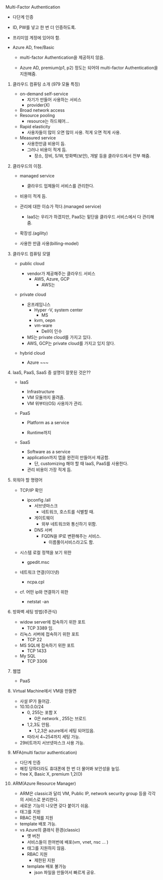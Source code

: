 Multi-Factor Authentication

- 다단계 인증

- ID, PW를 넣고 한 번 더 인증하도록.

- 프리미엄 계정에 있어야 함.

- Azure AD, free/Basic

  - multi-factor Authentication을 제공하지 않음.

  - Azure AD, premium(p1, p2) 정도는 되어야 multi-factor Authentication을 지원해줌.




1. 클라우드 컴퓨팅 소개 (979 모듈 특징)

   - on-demand self-service
     - 자기가 만들어 사용하는 서비스
     - provider(X)
   - Broad network access
   - Resource pooling
     - resource는 하드웨어...
   - Rapid elasticity
     - 사용자들이 많이 오면 많이 사용. 적게 오면 적게 사용.
   - Measured service
     - 사용한만큼 비용이 듬.
     - 그러나 비용이 적게 듬.
       - 장소, 장비, S/W, 방화벽(보안), 개발 등을 클라우드에서 전부 해줌.

2. 클라우드의 이점.

   - managed service 
     - 클라우드 업체들이 서비스를 관리한다.
   - 비용이 적게 듬.
   - 관리에 대한 이슈가 적다.(managed service)
     - IaaS는 우리가 하겠지만, PaaS는 밑단을 클라우드 서비스에서 다 관리해줌.
   - 확장성.(agility)

   - 사용한 만큼 사용(billing-model)

3. 클라우드 컴퓨팅 모델

   - public cloud

     - vendor가 제공해주는 클라우드 서비스
       - AWS, Azure, GCP
         - AWS는 

     

   - private cloud
     - 온프레임니스
       - Hyper -V, system center
         - MS
       - kvm, oepn 
       - vm-ware
         - Dell이 인수
     - MS는 private cloud를 가지고 있다.
     - AWS, GCP는 private cloud를 가지고 있지 않다.
   - hybrid cloud
     - Azure ~~~

4. IaaS, PaaS, SaaS 중 설명이 잘못된 것은??

   - IaaS

     - Infrastructure
     - VM 모듈까지 올려줌.
     - VM 위부터(OS) 사용자가 관리.

   - PaaS

     - Platform as a service

     - Runtime까지

       

   - SaaS

     - Software as a service
     - application까지 앱을 완전히 만들어서 제공함.
       - 단, customizing 해야 할 때 IaaS, PaaS를 사용한다.
     - 관리 비용이 가장 적게 듬.

5. 외워야 할 명령어

   - TCP/IP 확인 
     - ipconfig /all
       - 서브넷마스크 
         - 네트워크, 호스트를 식별할 때.
       - 게이트웨이
         - 외부 네트워크와 통신하기 위함.
       - DNS 서버
         - FQDN을 IP로 변환해주는 서비스. 
           - 이름풀이서비스라고도 함.

   - 시스템 로컬 정책을 보기 위한
     - gpedit.msc
   - 네트워크 연결(이더넷)
     - ncpa.cpl
   - cf. 어떤 ip와 연결하기 위한
     - netstat -an

6. 방화벽 세팅 방법(주관식)
   - widow server에 접속하기 위한 포트
     - TCP 3389 임.
   - 리눅스 서버에 접속하기 위한 포트
     - TCP 22
   - MS SQL에 접속하기 위한 포트
     - TCP 1433
   - My SQL
     - TCP 3306

7. 웹앱
   - PaaS
8. Virtual Machine에서 VM을 만들면 
   - 사설 IP가 들어감.
   - 10.10.0.0/24 
     - 0, 255는 포함 X
       - 0은 network , 255는 브로드
     - 1,2,3도 안됨.
       - 1,2,3은 azure에서 세팅 되어있음.
     - 따라서 4~254까지 세팅 가능.
   - 29비트까지 서브넷마스크 사용 가능.
9. MFA(multi factor authentication)
   - 다단계 인증
   - 해킹 당하더라도 휴대폰에 한 번 더 물어봐 보안성을 높임.
   - free X, Basic X, premium 1,2(O)

10. ARM(Azure Resource Manager)
    - ARM은 classic과 달리 VM, Public IP, network security group 등을 각각의 서비스로 분리한다.
    - 새로운 기능이 나오면 갖다 붙이기 쉬움.
    - 태그를 지원
    - RBAC 전체를 지원
    - template 배포 가능.
    - vs Azure의 클래식 환경(classic)
      - 옛 버전
      - 서비스들이 한꺼번에 배포(vm, vnet, nsc ... )
      - 태그를 지원하지 않음.
      - RBAC 지원
        - 제한된 지원
      - template 배포 불가능
        - json 파일을 만들어서 빠르게 공유.

